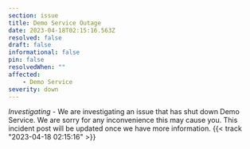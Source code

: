 ```yaml
---
section: issue
title: Demo Service Outage
date: 2023-04-18T02:15:16.563Z
resolved: false
draft: false
informational: false
pin: false
resolvedWhen: ""
affected:
    - Demo Service
severity: down
---
```

*Investigating* - We are investigating an issue that has shut down Demo Service. We are sorry for any inconvenience this may cause you. This incident post will be updated once we have more information. {{< track "2023-04-18 02:15:16" >}}